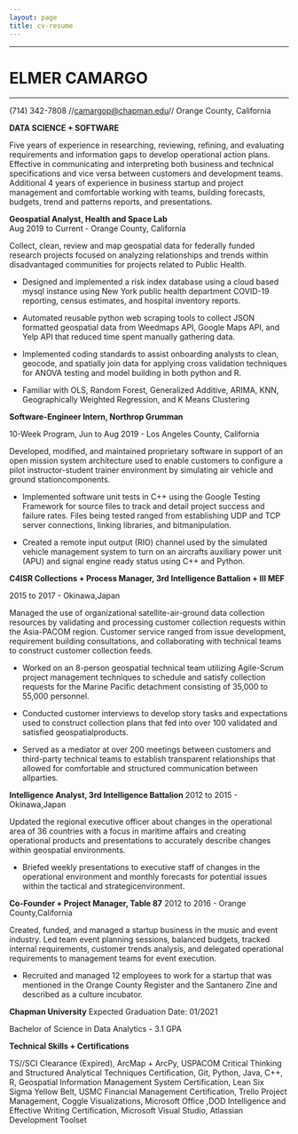 ```yaml
---
layout: page
title: cv-resume
---
```


---
# ELMER CAMARGO
---

(714) 342-7808 //[camargop@chapman.edu](mailto:camargop@chapman.edu)// Orange County, California

**DATA SCIENCE + SOFTWARE**

Five years of experience in researching, reviewing, refining, and evaluating requirements and information gaps to develop operational action plans. Effective in communicating and interpreting both business and technical specifications and vice versa between customers and development teams. Additional 4 years of experience in business startup and project management and comfortable working with teams, building forecasts, budgets, trend and patterns reports, and presentations.

**Geospatial Analyst, Health and Space Lab**        
Aug 2019 to Current - Orange County, California

Collect, clean, review and map geospatial data for federally funded research projects focused on analyzing relationships and trends within disadvantaged communities for projects related to Public Health.


- Designed and implemented a risk index database using a cloud based mysql instance using New York public health department COVID-19 reporting, census estimates, and hospital inventory reports.  


- Automated reusable python web scraping tools to collect JSON formatted geospatial data from Weedmaps API, Google Maps API, and Yelp API that reduced time spent manually gathering data.


- Implemented coding standards to assist onboarding analysts to clean, geocode, and spatially join data for applying cross validation techniques for ANOVA testing and model building in both python and R.


- Familiar with OLS, Random Forest, Generalized Additive, ARIMA, KNN, Geographically Weighted Regression, and K Means Clustering

**Software-Engineer Intern, Northrop Grumman**

10-Week Program, Jun to Aug 2019 - Los Angeles County, California

Developed, modified, and maintained proprietary software in support of an open mission system architecture used to enable customers to configure a pilot instructor-student trainer environment by simulating air vehicle and ground stationcomponents.

- Implemented software unit tests in C++ using the Google Testing Framework for source files to track and detail project success and failure rates. Files being tested ranged from establishing UDP and TCP server connections, linking libraries, and bitmanipulation.

- Created a remote input output (RIO) channel used by the simulated vehicle management system to turn on an aircrafts auxiliary power unit (APU) and signal engine ready status using C++ and Python.

**C4ISR Collections + Process Manager, 3rd Intelligence Battalion + III MEF**

2015 to 2017 - Okinawa,Japan

Managed the use of organizational satellite-air-ground data collection resources by validating and processing customer collection requests within the Asia-PACOM region. Customer service ranged from issue development, requirement building consultations, and collaborating with technical teams to construct customer collection feeds.

- Worked on an 8-person geospatial technical team utilizing Agile-Scrum project management techniques to schedule and satisfy collection requests for the Marine Pacific detachment consisting of 35,000 to 55,000 personnel.

- Conducted customer interviews to develop story tasks and expectations used to construct collection plans that fed into over 100 validated and satisfied geospatialproducts.

- Served as a mediator at over 200 meetings between customers and third-party technical teams to establish transparent relationships that allowed for comfortable and structured communication between allparties.

**Intelligence Analyst, 3rd Intelligence Battalion** 
2012 to 2015 - Okinawa,Japan

Updated the regional executive officer about changes in the operational area of 36 countries with a focus in maritime affairs and creating operational products and presentations to accurately describe changes within geospatial environments.

- Briefed weekly presentations to executive staff of changes in the operational environment and monthly forecasts for potential issues within the tactical and strategicenvironment.

**Co-Founder + Project Manager, Table 87**
2012 to 2016 - Orange County,California

Created, funded, and managed a startup business in the music and event industry. Led team event planning sessions, balanced budgets, tracked internal requirements, customer trends analysis, and delegated operational requirements to management teams for event execution.

- Recruited and managed 12 employees to work for a startup that was mentioned in the Orange County Register and the Santanero Zine and described as a culture incubator.

**Chapman University**
Expected Graduation Date: 01/2021

Bachelor of Science in Data Analytics - 3.1 GPA

**Technical Skills + Certifications**

TS//SCI Clearance (Expired), ArcMap + ArcPy, USPACOM Critical Thinking and Structured Analytical Techniques Certification, Git, Python, Java, C++, R, Geospatial Information Management System Certification, Lean Six Sigma Yellow Belt, USMC Financial Management Certification, Trello Project Management, Coggle Visualizations, Microsoft Office ,DOD Intelligence and Effective Writing Certification, Microsoft Visual Studio, Atlassian Development Toolset